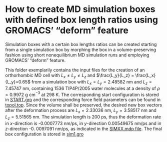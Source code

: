 # How to create MD simulation boxes with defined box length ratios using GROMACS’ “deform” feature
Simulation boxes with a certain box lengths ratios can be created starting
from a single simulation box by morphing the box in a volume-preserving fashion using short nonequilibrium MD simulation runs and employing GROMACS’ “deform” feature.

This folder exemplarily contains the input files for the creation of an orthorhombic MD cell with $L_x\neq L_y \neq L_z$ and $\frac{L_y}{L_z} = \frac{L_x}{L_y}=0.65$ from a simulation box with $L_x = L_y = 2.48582$ nm and $L_z = 7.45747$ nm, containing 1536 TIP4P/2005 water molecules at a density of $\rho = 0.9972$ g cm$^{−3}$ at 298 K. The corresponding start configuration is stored in [START.gro](START.gro) and the corresponding force field parameters can be found in [topol.top](topol.top). Since the volume shall be preserved, the desired new box vectors after the deformation process are $L_x=2.33036$ nm, $L_y=3.58517$ nm and $L_z=5.51565$ nm. The simulation length is 200 ps, thus the deformation rate in $x$-direction is -0.0007773 nm/ps, in $y$-direction 0.00549675 nm/ps and in $z$-direction -0. 0097091 nm/ps, as indicated in the [SIMXX.mdp file](SIMXX.mdp). The final box configuration is stored in [sim1.gro](sim1.gro)
